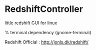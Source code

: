 # RedshiftController
little redshift GUI for linux 

% terminal dependency (gnome-terminal)

Redshift Official : http://jonls.dk/redshift/
